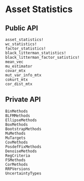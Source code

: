 # Asset Statistics

## Public API

```@docs
asset_statistics!
wc_statistics!
factor_statistics!
black_litterman_statistics!
black_litterman_factor_satistics!
mean_vec
mu_estimator
covar_mtx
mut_var_info_mtx
cokurt_mtx
cor_dist_mtx
```

## Private API

```@docs
BinMethods
BLFMMethods
EllipseMethods
BoxMethods
BootstrapMethods
MuMethods
MuTargets
CovMethods
PosdefFixMethods
DenoiseMethods
RegCriteria
FSMethods
CorMethods
RRPVersions
UncertaintyTypes
```
